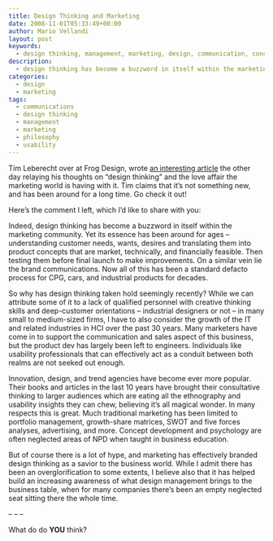 ```yaml
---
title: Design Thinking and Marketing
date: 2008-11-01T05:33:49+00:00
author: Mario Vellandi
layout: post
keywords:
  - design thinking, management, marketing, design, communication, concept, business, commerce, development, usability, HCI
description:
  - design thinking has become a buzzword in itself within the marketing community. Yet its essence has been around for ages.
categories:
  - design
  - marketing
tags:
  - communications
  - design thinking
  - management
  - marketing
  - philosophy
  - usability
---
```

Tim Leberecht over at Frog Design, wrote <a rel="nofollow" title="frog design mind blog post" href="http://designmind.frogdesign.com/blog/design-thinking-and-marketing.html">an interesting article</a> the other day relaying his thoughts on &#8220;design thinking&#8221; and the love affair the marketing world is having with it. Tim claims that it&#8217;s not something new, and has been around for a long time. Go check it out!

Here&#8217;s the comment I left, which I&#8217;d like to share with you:

Indeed, design thinking has become a buzzword in itself within the marketing community. Yet its essence has been around for ages &#8211; understanding customer needs, wants, desires and translating them into product concepts that are market, technically, and financially feasible. Then testing them before final launch to make improvements. On a similar vein lie the brand communications. Now all of this has been a standard defacto process for CPG, cars, and industrial products for decades.

So why has design thinking taken hold seemingly recently? While we can attribute some of it to a lack of qualified personnel with creative thinking skills and deep-customer orientations &#8211; industrial designers or not &#8211; in many small to medium-sized firms, I have to also consider the growth of the IT and related industries in HCI over the past 30 years. Many marketers have come in to support the communication and sales aspect of this business, but the product dev has largely been left to engineers. Individuals like usability professionals that can effectively act as a conduit between both realms are not seeked out enough.

Innovation, design, and trend agencies have become ever more popular. Their books and articles in the last 10 years have brought their consultative thinking to larger audiences which are eating all the ethnography and usability insights they can chew, believing it&#8217;s all magical wonder. In many respects this is great. Much traditional marketing has been limited to portfolio management, growth-share matrices, SWOT and five forces analyses, advertising, and more. Concept development and psychology are often neglected areas of NPD when taught in business education.

But of course there is a lot of hype, and marketing has effectively branded design thinking as a savior to the business world. While I admit there has been an overglorification to some extents, I believe also that it has helped build an increasing awareness of what design management brings to the business table, when for many companies there&#8217;s been an empty neglected seat sitting there the whole time.

&#8211; &#8211; &#8211;

What do do **YOU** think?
